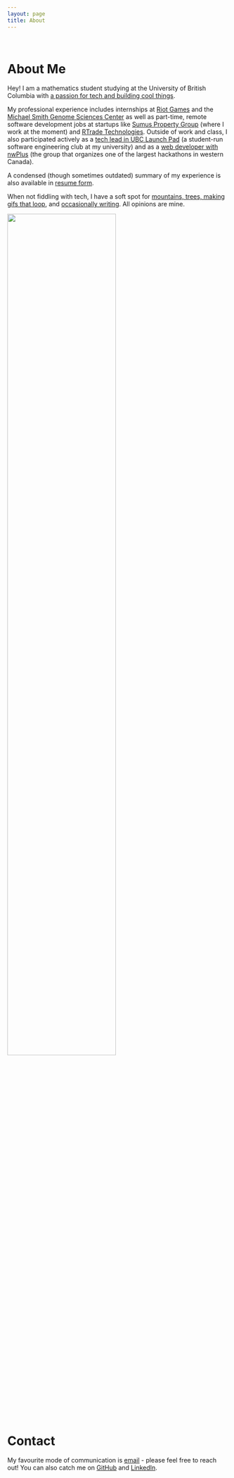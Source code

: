 ```yaml
---
layout: page
title: About
---
```


<br />

# About Me

Hey! I am a mathematics student studying at the University of British Columbia
with [a passion for tech and building cool things](https://bobheadxi.dev/open-source/).

My professional experience includes internships at [Riot Games](/riot-games) and
the [Michael Smith Genome Sciences Center](/bcgsc) as well as part-time, remote
software development jobs at startups like [Sumus Property Group](/sumus)
(where I work at the moment) and [RTrade Technologies](/rtrade-techologies/).
Outside of work and class, I also participated actively as
a [tech lead in UBC Launch Pad](https://bobheadxi.dev/tags/#launch-pad)
(a student-run software engineering club at my university) and as a
[web developer with nwPlus](https://bobheadxi.dev/nwhacks2019/) (the group
that organizes one of the largest hackathons in western Canada).

A condensed (though sometimes outdated) summary of my experience is also available
in [resume form](https://resume.bobheadxi.dev).

When not fiddling with tech, I have a soft spot for
[mountains, trees, making gifs that loop](https://pics.bobheadxi.dev/),
and [occasionally writing](https://bobheadxi.dev/blog/). All opinions are mine.

<img src="https://68.media.tumblr.com/f951837326bdcfd98d3c2cead3a1f04b/tumblr_p6rtkzXYNX1rg86u5o1_1280.gif" width="70%">

<br />

# Contact

My favourite mode of communication is [email](mailto:robert@bobheadxi.dev) -
please feel free to reach out! You can also catch me on [GitHub](https://github.com/bobheadxi)
and [LinkedIn](https://www.linkedin.com/in/robert-lin/).

<br />
